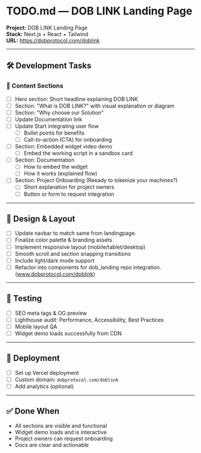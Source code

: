 # TODO.md — DOB LINK Landing Page

**Project:** DOB LINK Landing Page  
**Stack:** Next.js + React + Tailwind  
**URL:** https://dobprotocol.com/doblink

---

## 🛠️ Development Tasks

### 📄 Content Sections

- [ ] Hero section: Short headline explaining DOB LINK
- [ ] Section: "What is DOB LINK?" with visual explanation or diagram
- [ ] Section: "Why choose our Solution"
- [ ] Update Documentation link
- [ ] Update Start integrating user flow
  - [ ] Bullet points for benefits
  - [ ] Call-to-action (CTA) for onboarding
- [ ] Section: Embedded widget video demo
  - [ ] Embed the working script in a sandbox card
- [ ] Section: Documentation
  - [ ] How to embed the widget
  - [ ] How it works (explained flow)
- [ ] Section: Project Onboarding (Reeady to tokenize your machines?)
  - [ ] Short explanation for project owners
  - [ ] Button or form to request integration

---

## 🎨 Design & Layout

- [ ] Update navbar to match same from landingpage.
- [ ] Finalize color palette & branding assets
- [ ] Implement responsive layout (mobile/tablet/desktop)
- [ ] Smooth scroll and section snapping transitions
- [ ] Include light/dark mode support
- [ ] Refactor into components for dob_landing repo integration. (www.dobprotocol.com/doblink)

---

## 🧪 Testing

- [ ] SEO meta tags & OG preview
- [ ] Lighthouse audit: Performance, Accessibility, Best Practices
- [ ] Mobile layout QA
- [ ] Widget demo loads successfully from CDN

---

## 🚀 Deployment

- [ ] Set up Vercel deployment
- [ ] Custom domain: `dobprotocol.com/doblink`
- [ ] Add analytics (optional)

---

## ✅ Done When

- All sections are visible and functional
- Widget demo loads and is interactive
- Project owners can request onboarding
- Docs are clear and actionable

